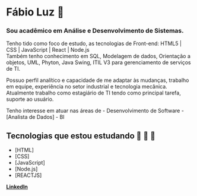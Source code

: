 # Fábio Luz 👋


### Sou acadêmico em Análise e Desenvolvimento de Sistemas.

Tenho tido como foco  de estudo, as tecnologias de Front-end: HTML5 | CSS | JavaScript | React | Node.js  
Também tenho conhecimento em SQL, Modelagem de dados, Orientação a objetos,  UML, Phyton,
Java Swing, ITIL V3 para gerenciamento de serviços de TI.

Possuo perfil analítico e capacidade de me adaptar às mudanças, trabalho em equipe, experiência no
setor industrial e tecnologia mecânica.
Atualmente trabalho como estagiário de TI tendo como principal tarefa, suporte ao usuário.

Tenho interesse em atuar nas áreas de - Desenvolvimento de Software - [Analista de Dados] - BI


## Tecnologias que estou estudando  🚀 🚀 🚀

- [HTML]
- [CSS]
- [JavaScript]
- [Node.js]
- [REACTJS]



**[LinkedIn](https://www.linkedin.com/in/fabiooluz/)**


